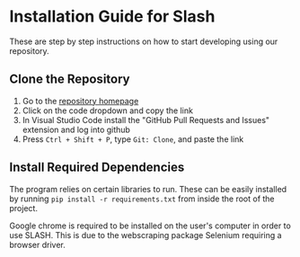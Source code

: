 # Installation Guide for Slash
These are step by step instructions on how to start developing using our repository.
## Clone the Repository
1) Go to the [repository homepage](https://github.com/spark1217/slash-group32)
2) Click on the code dropdown and copy the link
3) In Visual Studio Code install the "GitHub Pull Requests and Issues" extension and log into github
4) Press ```Ctrl + Shift + P```, type ```Git: Clone```, and paste the link

## Install Required Dependencies
The program relies on certain libraries to run. These can be easily installed by running ```pip install -r requirements.txt``` from inside the root of the project.

Google chrome is required to be installed on the user's computer in order to use SLASH. This is due to the webscraping package Selenium requiring a browser driver.
